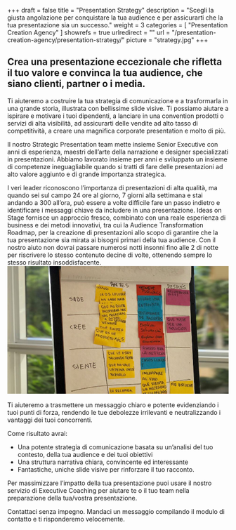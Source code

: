 +++
draft 		= false
title 		= "Presentation Strategy"
description = "Scegli la giusta angolazione per conquistare la tua audience e per assicurarti che la tua presentazione sia un successo."
weight		= 3
categories	= [ "Presentation Creation Agency" ]
showrefs	= true
urlredirect	= ""
url	 		= "/presentation-creation-agency/presentation-strategy/"
picture		= "strategy.jpg"
+++

## Crea una presentazione eccezionale che rifletta il tuo valore e convinca la tua audience, che siano clienti, partner o i media. 

Ti aiuteremo a costruire la tua strategia di comunicazione e a trasformarla in una grande storia, illustrata con bellissime slide visive. Ti possiamo aiutare a ispirare e motivare i tuoi dipendenti, a lanciare in una convention prodotti o servizi di alta visibilità, ad assicurarti delle vendite ad alto tasso di competitività, a creare una magnifica corporate presentation e molto di più. 

Il nostro Strategic Presentation team mette insieme Senior Executive con anni di esperienza, maestri dell’arte della narrazione e designer specializzati in presentazioni. Abbiamo lavorato insieme per anni e sviluppato un insieme di competenze ineguagliabile quando si tratti di fare delle presentazioni ad alto valore  aggiunto e di grande importanza strategica.  

I veri leader riconoscono l’importanza di presentazioni di alta qualità, ma quando sei sul campo 24 ore al giorno, 7 giorni alla settimana e stai andando a 300 all’ora, può essere a volte difficile fare un passo indietro e identificare i messaggi chiave da includere in una presentazione. Ideas on Stage fornisce un approccio fresco, combinato con una reale esperienza di business e dei metodi innovativi, tra cui la Audience Transformation Roadmap, per la creazione di presentazioni allo scopo di garantire che la tua presentazione sia mirata ai bisogni primari della tua audience. 
Con il nostro aiuto non dovrai passare numerosi notti insonni fino alle 2 di notte per riscrivere lo stesso contenuto decine di volte, ottenendo sempre lo stesso risultato insoddisfacente. 
![strategy_board][pic1]

Ti aiuteremo a trasmettere un messaggio chiaro e potente evidenziando i tuoi punti di forza, rendendo le tue debolezze irrilevanti e neutralizzando i vantaggi dei tuoi concorrenti. 

Come risultato avrai:

* Una potente strategia di comunicazione basata su un’analisi del tuo contesto, della tua audience e dei tuoi obiettivi
* Una struttura narrativa chiara, convincente ed interessante
* Fantastiche, uniche slide visive per rinforzare il tuo racconto.  

Per massimizzare l’impatto della tua presentazione puoi usare il nostro servizio di Executive Coaching per aiutare te o il tuo team nella preparazione della tua/vostra presentazione.
  
Contattaci senza impegno. Mandaci un messaggio compilando il modulo di contatto e ti risponderemo velocemente. 

[pic1]: strategy.jpg